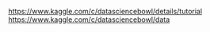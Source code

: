 https://www.kaggle.com/c/datasciencebowl/details/tutorial
https://www.kaggle.com/c/datasciencebowl/data
